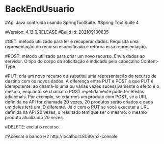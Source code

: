 # BackEndUsuario

 #Api Java contruida usando SpringToolSuite.
 #Spring Tool Suite 4 

 #Version: 4.12.0.RELEASE
 #Build Id: 202109130635

 #GET: método utilizado para ler e recuperar dados. Requisita uma representação do recurso especificado e retorna essa representação.
  
 #POST: método utilizado para criar um novo recurso. Envia dados ao servidor. O tipo do corpo da solicitação é indicado pelo cabeçalho Content-Type.
  
 #PUT: cria um novo recurso ou substitui uma representação do recurso de destino com os novos dados. A diferença entre PUT e POST é que PUT é idempotente: ao chamá-lo uma ou           várias vezes sucessivamente o efeito é o mesmo, enquanto se chamar o POST repetidamente pode ter efeitos adicionais. Por exemplo, se criarmos um produto com POST, se a URL         definida na API for chamada 20 vezes, 20 produtos serão criados e cada um deles terá um ID diferente. Já o com o PUT se você executar a URL definida na API 20 vezes, o             resultado tem que ser o mesmo: o mesmo produto atualizado 20 vezes.
    
 #DELETE: exclui o recurso.

#Acessar o banco H2
http://localhost:8080/h2-console
